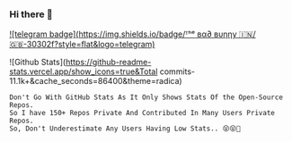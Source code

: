 ### Hi there 👋
[![telegram badge](https://img.shields.io/badge/ᵀʰᵉ вα∂ вυηηу 🇮🇳/🇬🇧-30302f?style=flat&logo=telegram)](https://t.me/Bad_Bunny_444)

<!-- ![Hits](https://hits.seeyoufarm.com/api/count/incr/badge.svg?url=https://telegram.me/Bad_Bunny_444)

- 🛩 Instrested in Coding 😁
- 📚 Still Studiying..😄
- ⚡ fact: I am Noob😌
- 📫 How to reach me: Telegram - [ᵀʰᵉ вα∂ вυηηу 🇮🇳/🇬🇧](https://telegram.me/Bad_Bunny_444)-->

![Github Stats](https://github-readme-stats.vercel.app/show_icons=true&Total commits-11.1k+&cache_seconds=86400&theme=radica)
<br>
    
```
Don't Go With GitHub Stats As It Only Shows Stats Of the Open-Source Repos. 
So I have 150+ Repos Private And Contributed In Many Users Private Repos.
So, Don't Underestimate Any Users Having Low Stats.. 😝😝🤪
```
